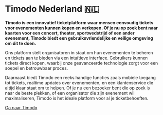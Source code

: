 # Timodo Nederland 🇳🇱

**Timodo is een innovatief ticketplatform waar mensen eenvoudig tickets voor evenementen kunnen kopen en verkopen. Of je nu op zoek bent naar kaarten voor een concert, theater, sportwedstrijd of een ander evenement, Timodo biedt een gebruiksvriendelijke en veilige omgeving om dit te doen.**

Ons platform stelt organisatoren in staat om hun evenementen te beheren en tickets aan te bieden via een intuïtieve interface. Gebruikers kunnen tickets direct kopen, waarbij onze geavanceerde technologie zorgt voor een soepel en betrouwbaar proces.

Daarnaast biedt Timodo een reeks handige functies zoals mobiele toegang tot tickets, realtime updates over evenementen, en een klantenservice die altijd klaar staat om te helpen. Of je nu een bezoeker bent die op zoek is naar de beste plekken, of een organisator die zijn evenement wil maximaliseren, Timodo is het ideale platform voor al je ticketbehoeften.

[Ga naar Timodo](https://timodo.nl)
